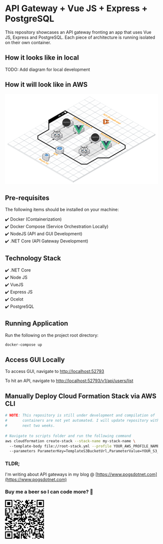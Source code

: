 # API Gateway + Vue JS + Express + PostgreSQL 

This repository showcases an API gateway fronting an app that uses Vue JS, Express and PostgreSQL. Each piece of architecture is running isolated on their own container.

## How it looks like in local

TODO: Add diagram for local development

## How it will look like in AWS

![Stack Diagram](https://github.com/allanchua101/api-gateway-vue-express-pg/blob/master/Stack%20Diagram.png "Stack Diagram")

## Pre-requisites

The following items should be installed on your machine:

:heavy_check_mark: Docker          (Containerization)  
:heavy_check_mark: Docker Compose  (Service Orchestration Locally)  
:heavy_check_mark: NodeJS          (API and GUI Development)  
:heavy_check_mark: .NET Core       (API Gateway Development)  

## Technology Stack

:heavy_check_mark: .NET Core  
:heavy_check_mark: Node JS  
:heavy_check_mark: VueJS  
:heavy_check_mark: Express JS  
:heavy_check_mark: Ocelot  
:heavy_check_mark: PostgreSQL  

## Running Application

Run the following on the project root directory:

```sh
docker-compose up
```

## Access GUI Locally

To access GUI, navigate to [http://localhost:52793](http://localhost:52793)  

To hit an API, navigate to [http://localhost:52793/v1/api/users/list](http://localhost:52793/v1/api/users/list)

## Manually Deploy Cloud Formation Stack via AWS CLI

```sh
# NOTE: This repository is still under development and compilation of 
#       containers are not yet automated. I will update repository within the
#       next two weeks.

# Navigate to scripts folder and run the following command
aws cloudformation create-stack --stack-name my-stack-name \ 
  --template-body file://root-stack.yml --profile YOUR_AWS_PROFILE_NAME \ 
  --parameters ParameterKey=TemplateS3BucketUrl,ParameterValue=YOUR_S3_URL_HERE
```

### TLDR;
I'm writing about API gateways in my blog @ [https://www.pogsdotnet.com](https://www.pogsdotnet.com)
  
### Buy me a beer so I can code more? :beer:

![QR Code](https://github.com/allanchua101/api-gateway-vue-express-pg/blob/master/QR%20Code.png "QR Code")
